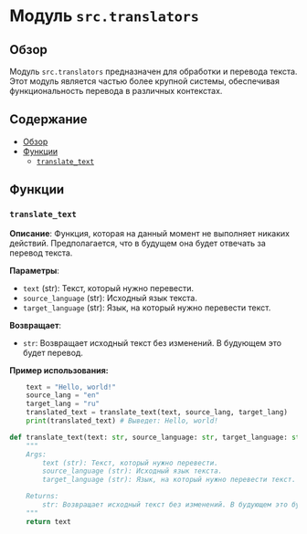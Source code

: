 # Модуль `src.translators`

## Обзор

Модуль `src.translators` предназначен для обработки и перевода текста. 
Этот модуль является частью более крупной системы, обеспечивая функциональность перевода в различных контекстах.

## Содержание

- [Обзор](#обзор)
- [Функции](#функции)
  - [`translate_text`](#translate_text)

## Функции

### `translate_text`

**Описание**: 
Функция, которая на данный момент не выполняет никаких действий.
Предполагается, что в будущем она будет отвечать за перевод текста.

**Параметры**:
- `text` (str): Текст, который нужно перевести.
- `source_language` (str): Исходный язык текста.
- `target_language` (str): Язык, на который нужно перевести текст.

**Возвращает**:
- `str`: Возвращает исходный текст без изменений. В будующем это будет перевод.

**Пример использования:**
```python
    text = "Hello, world!"
    source_lang = "en"
    target_lang = "ru"
    translated_text = translate_text(text, source_lang, target_lang)
    print(translated_text) # Выведет: Hello, world!
```
```python
def translate_text(text: str, source_language: str, target_language: str) -> str:
    """
    Args:
        text (str): Текст, который нужно перевести.
        source_language (str): Исходный язык текста.
        target_language (str): Язык, на который нужно перевести текст.

    Returns:
        str: Возвращает исходный текст без изменений. В будующем это будет перевод.
    """
    return text
```